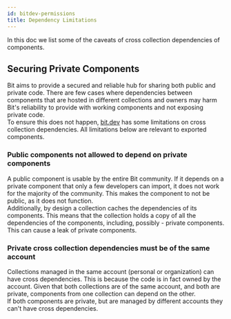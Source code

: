 ```yaml
---
id: bitdev-permissions
title: Dependency Limitations
---
```


In this doc we list some of the caveats of cross collection dependencies of components.

## Securing Private Components

Bit aims to provide a secured and reliable hub for sharing both public and private code. There are few cases where dependencies between components that are hosted in different collections and owners may harm Bit's reliability to provide with working components and not exposing private code.  
To ensure this does not happen, [bit.dev](https://bit.dev) has some limitations on cross collection dependencies. All limitations below are relevant to exported components.

### Public components not allowed to depend on private components

A public component is usable by the entire Bit community. If it depends on a private component that only a few developers can import, it does not work for the majority of the community. This makes the component to not be public, as it does not function.  
Additionally, by design a collection caches the dependencies of its components. This means that the collection holds a copy of all the dependencies of the components, including, possibly - private components. This can cause a leak of private components.

### Private cross collection dependencies must be of the same account

Collections managed in the same account (personal or organization) can have cross dependencies. This is because the code is in fact owned by the account. Given that both collections are of the same account, and both are private, components from one collection can depend on the other.  
If both components are private, but are managed by different accounts they can't have cross dependencies.
